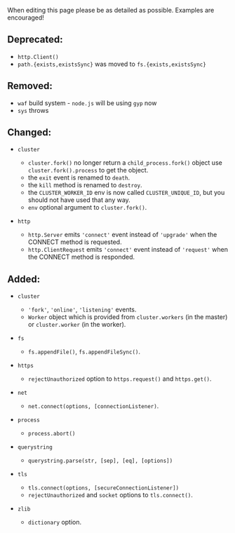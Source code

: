 When editing this page please be as detailed as possible. Examples are encouraged!

## Deprecated:
  * `http.Client()`
  * `path.{exists,existsSync}` was moved to `fs.{exists,existsSync}`

## Removed:
  * `waf` build system - `node.js` will be using `gyp` now
  * `sys` throws

## Changed:

 * `cluster`
   * `cluster.fork()` no longer return a `child_process.fork()` object use `cluster.fork().process` to get the object.
   * the `exit` event is renamed to `death`.
   * the `kill` method is renamed to `destroy`.
   * the `CLUSTER_WORKER_ID` env is now called `CLUSTER_UNIQUE_ID`, but you should not have used that any way.
   * `env` optional argument to `cluster.fork()`.

 * `http`
   * `http.Server` emits `'connect'` event instead of `'upgrade'` when the CONNECT method is requested.
   * `http.ClientRequest` emits `'connect'` event instead of `'request'` when the CONNECT method is responded.

## Added:

 * `cluster`
   * `'fork'`, `'online'`, `'listening'` events.
   * `Worker` object which is provided from `cluster.workers` (in the master) or `cluster.worker` (in the worker).

 * `fs`
   * `fs.appendFile()`, `fs.appendFileSync()`.

 * `https`
   * `rejectUnauthorized` option to `https.request()` and `https.get()`.

 * `net`
   * `net.connect(options, [connectionListener)`.

 * `process`
   * `process.abort()`

 * `querystring`
   * `querystring.parse(str, [sep], [eq], [options])`

 * `tls`
   * `tls.connect(options, [secureConnectionListener])`
   * `rejectUnauthorized` and `socket` options to `tls.connect()`.

 * `zlib`
   * `dictionary` option.